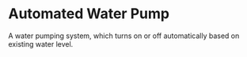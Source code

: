 # Automated Water Pump
A water pumping system, which turns on or off automatically based on existing water level.
